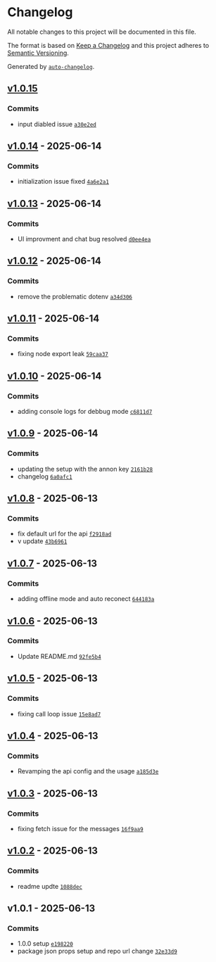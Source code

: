 # Changelog

All notable changes to this project will be documented in this file.

The format is based on [Keep a Changelog](https://keepachangelog.com/en/1.0.0/)
and this project adheres to [Semantic Versioning](https://semver.org/spec/v2.0.0.html).

Generated by [`auto-changelog`](https://github.com/CookPete/auto-changelog).

## [v1.0.15](https://github.com/MikeRubio/BotForge/compare/v1.0.14...v1.0.15)

### Commits

- input diabled issue [`a30e2ed`](https://github.com/MikeRubio/BotForge/commit/a30e2edb755fe65b562bcdddd7be0793df1984f9)

## [v1.0.14](https://github.com/MikeRubio/BotForge/compare/v1.0.13...v1.0.14) - 2025-06-14

### Commits

- initialization issue fixed [`4a6e2a1`](https://github.com/MikeRubio/BotForge/commit/4a6e2a126f42db015315e97dd86bdca8568997e3)

## [v1.0.13](https://github.com/MikeRubio/BotForge/compare/v1.0.12...v1.0.13) - 2025-06-14

### Commits

- UI improvment and chat bug resolved [`d0ee4ea`](https://github.com/MikeRubio/BotForge/commit/d0ee4ea20c9ea0bdbcc76ec0393a78a644cc23d1)

## [v1.0.12](https://github.com/MikeRubio/BotForge/compare/v1.0.11...v1.0.12) - 2025-06-14

### Commits

- remove the problematic dotenv [`a34d306`](https://github.com/MikeRubio/BotForge/commit/a34d306e801964c5a25d9c47adb51e72b1951325)

## [v1.0.11](https://github.com/MikeRubio/BotForge/compare/v1.0.10...v1.0.11) - 2025-06-14

### Commits

- fixing node export leak [`59caa37`](https://github.com/MikeRubio/BotForge/commit/59caa3773f25b9e2bef5ec4d36608ac1d8939f3b)

## [v1.0.10](https://github.com/MikeRubio/BotForge/compare/v1.0.9...v1.0.10) - 2025-06-14

### Commits

- adding console logs for debbug mode [`c6811d7`](https://github.com/MikeRubio/BotForge/commit/c6811d71045eac0d4945ea6f7f07eff1827ecf6b)

## [v1.0.9](https://github.com/MikeRubio/BotForge/compare/v1.0.8...v1.0.9) - 2025-06-14

### Commits

- updating the setup with the annon key [`2161b28`](https://github.com/MikeRubio/BotForge/commit/2161b28f028b83c51e8c67354b493a57e236281b)
- changelog [`6a0afc1`](https://github.com/MikeRubio/BotForge/commit/6a0afc1fadfa2f2174e5e9d46ade07f33c8e6170)

## [v1.0.8](https://github.com/MikeRubio/BotForge/compare/v1.0.7...v1.0.8) - 2025-06-13

### Commits

- fix default url for the api [`f2918ad`](https://github.com/MikeRubio/BotForge/commit/f2918adb70226db3ca0869a012fbb9685d320f7a)
- v update [`43b6961`](https://github.com/MikeRubio/BotForge/commit/43b696199e7d283cfc9af13b89cc9ac6718fd7db)

## [v1.0.7](https://github.com/MikeRubio/BotForge/compare/v1.0.6...v1.0.7) - 2025-06-13

### Commits

- adding offline mode and auto reconect [`644183a`](https://github.com/MikeRubio/BotForge/commit/644183a56753a9cadd5c90caace4f43e04ce4ec1)

## [v1.0.6](https://github.com/MikeRubio/BotForge/compare/v1.0.5...v1.0.6) - 2025-06-13

### Commits

- Update README.md [`92fe5b4`](https://github.com/MikeRubio/BotForge/commit/92fe5b4a0eb665c941261566f1c3a2d97ee822b8)

## [v1.0.5](https://github.com/MikeRubio/BotForge/compare/v1.0.4...v1.0.5) - 2025-06-13

### Commits

- fixing call loop issue [`15e8ad7`](https://github.com/MikeRubio/BotForge/commit/15e8ad7498ac8bc5228e0aac39d4ea61e33b18e0)

## [v1.0.4](https://github.com/MikeRubio/BotForge/compare/v1.0.3...v1.0.4) - 2025-06-13

### Commits

- Revamping the api config and the usage [`a185d3e`](https://github.com/MikeRubio/BotForge/commit/a185d3e0f5473d00ba37b6813a19fe068559ba15)

## [v1.0.3](https://github.com/MikeRubio/BotForge/compare/v1.0.2...v1.0.3) - 2025-06-13

### Commits

- fixing fetch issue for the messages [`16f9aa9`](https://github.com/MikeRubio/BotForge/commit/16f9aa94f780785412ec75049610fbba83f62353)

## [v1.0.2](https://github.com/MikeRubio/BotForge/compare/v1.0.1...v1.0.2) - 2025-06-13

### Commits

- readme updte [`1088dec`](https://github.com/MikeRubio/BotForge/commit/1088dec87fd2ef5e2702502b4f674ae5ca93ac18)

## v1.0.1 - 2025-06-13

### Commits

- 1.0.0 setup [`e198220`](https://github.com/MikeRubio/BotForge/commit/e198220b799ffd78cc6074a063d3d36481f26020)
- package json props setup and repo url change [`32e33d9`](https://github.com/MikeRubio/BotForge/commit/32e33d97e69b46179683f607fd448b7d67de4bfe)
